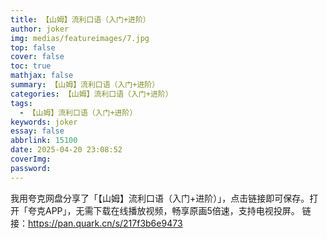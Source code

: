 ```yaml
---
title: 【山姆】流利口语（入门+进阶）
author: joker
img: medias/featureimages/7.jpg
top: false
cover: false
toc: true
mathjax: false
summary: 【山姆】流利口语（入门+进阶）
categories: 【山姆】流利口语（入门+进阶）
tags:
  - 【山姆】流利口语（入门+进阶）
keywords: joker
essay: false
abbrlink: 15100
date: 2025-04-20 23:08:52
coverImg:
password:
---
```


我用夸克网盘分享了「【山姆】流利口语（入门+进阶）」，点击链接即可保存。打开「夸克APP」，无需下载在线播放视频，畅享原画5倍速，支持电视投屏。
链接：https://pan.quark.cn/s/217f3b6e9473
